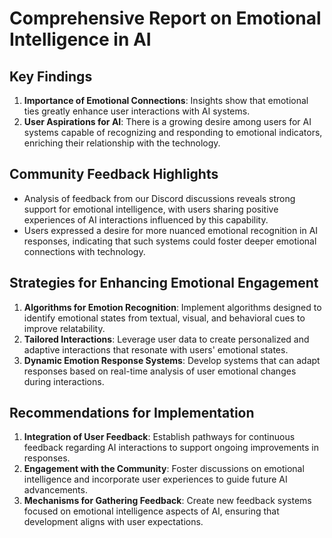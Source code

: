 

# Comprehensive Report on Emotional Intelligence in AI

## Key Findings
1. **Importance of Emotional Connections**: Insights show that emotional ties greatly enhance user interactions with AI systems.
2. **User Aspirations for AI**: There is a growing desire among users for AI systems capable of recognizing and responding to emotional indicators, enriching their relationship with the technology.

## Community Feedback Highlights
- Analysis of feedback from our Discord discussions reveals strong support for emotional intelligence, with users sharing positive experiences of AI interactions influenced by this capability.
- Users expressed a desire for more nuanced emotional recognition in AI responses, indicating that such systems could foster deeper emotional connections with technology.

## Strategies for Enhancing Emotional Engagement
1. **Algorithms for Emotion Recognition**: Implement algorithms designed to identify emotional states from textual, visual, and behavioral cues to improve relatability.
2. **Tailored Interactions**: Leverage user data to create personalized and adaptive interactions that resonate with users' emotional states.
3. **Dynamic Emotion Response Systems**: Develop systems that can adapt responses based on real-time analysis of user emotional changes during interactions.

## Recommendations for Implementation
1. **Integration of User Feedback**: Establish pathways for continuous feedback regarding AI interactions to support ongoing improvements in responses.
2. **Engagement with the Community**: Foster discussions on emotional intelligence and incorporate user experiences to guide future AI advancements.
3. **Mechanisms for Gathering Feedback**: Create new feedback systems focused on emotional intelligence aspects of AI, ensuring that development aligns with user expectations.